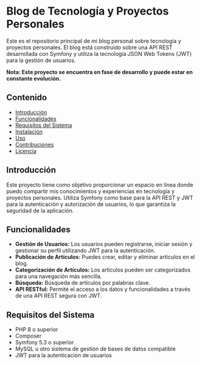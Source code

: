 # Blog de Tecnología y Proyectos Personales

Este es el repositorio principal de mi blog personal sobre tecnología y proyectos personales. El blog está construido sobre una API REST desarrollada con Symfony y utiliza la tecnología JSON Web Tokens (JWT) para la gestión de usuarios.

**Nota: Este proyecto se encuentra en fase de desarrollo y puede estar en constante evolución.**

## Contenido

- [Introducción](#introducción)
- [Funcionalidades](#funcionalidades)
- [Requisitos del Sistema](#requisitos-del-sistema)
- [Instalación](#instalación)
- [Uso](#uso)
- [Contribuciones](#contribuciones)
- [Licencia](#licencia)

## Introducción

Este proyecto tiene como objetivo proporcionar un espacio en línea donde puedo compartir mis conocimientos y experiencias en tecnología y proyectos personales. Utiliza Symfony como base para la API REST y JWT para la autenticación y autorización de usuarios, lo que garantiza la seguridad de la aplicación.

## Funcionalidades

- **Gestión de Usuarios:** Los usuarios pueden registrarse, iniciar sesión y gestionar su perfil utilizando JWT para la autenticación.
- **Publicación de Artículos:** Puedes crear, editar y eliminar artículos en el blog.
- **Categorización de Artículos:** Los artículos pueden ser categorizados para una navegación más sencilla.
- **Búsqueda:** Búsqueda de artículos por palabras clave.
- **API RESTful:** Permite el acceso a los datos y funcionalidades a través de una API REST segura con JWT.

## Requisitos del Sistema

- PHP 8 o superior
- Composer
- Symfony 5.3 o superior
- MySQL u otro sistema de gestión de bases de datos compatible
- JWT para la autenticación de usuarios
